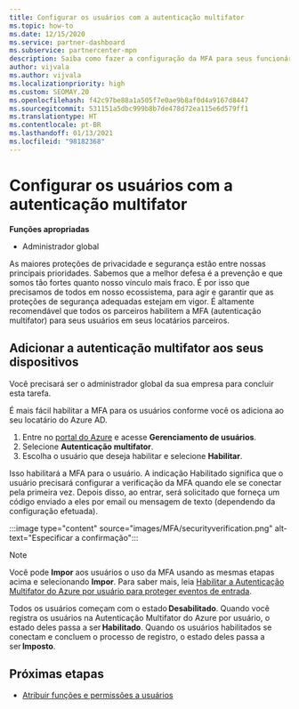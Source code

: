```yaml
---
title: Configurar os usuários com a autenticação multifator
ms.topic: how-to
ms.date: 12/15/2020
ms.service: partner-dashboard
ms.subservice: partnercenter-mpn
description: Saiba como fazer a configuração da MFA para seus funcionários
author: vijvala
ms.author: vijvala
ms.localizationpriority: high
ms.custom: SEOMAY.20
ms.openlocfilehash: f42c97be88a1a505f7e0ae9b8af0d4a9167d8447
ms.sourcegitcommit: 531151a5dbc999b8b7de478d72ea115e6d579ff1
ms.translationtype: HT
ms.contentlocale: pt-BR
ms.lasthandoff: 01/13/2021
ms.locfileid: "98182368"
---
```

# <a name="set-up-your-users-with-multi-factor-authentication"></a>Configurar os usuários com a autenticação multifator

**Funções apropriadas**

- Administrador global

As maiores proteções de privacidade e segurança estão entre nossas principais prioridades. Sabemos que a melhor defesa é a prevenção e que somos tão fortes quanto nosso vínculo mais fraco. É por isso que precisamos de todos em nosso ecossistema, para agir e garantir que as proteções de segurança adequadas estejam em vigor. É altamente recomendável que todos os parceiros habilitem a MFA (autenticação multifator) para seus usuários em seus locatários parceiros. 

## <a name="add-multi-factor-authentication-for-your-users"></a>Adicionar a autenticação multifator aos seus dispositivos

Você precisará ser o administrador global da sua empresa para concluir esta tarefa.

É mais fácil habilitar a MFA para os usuários conforme você os adiciona ao seu locatário do Azure AD.

1. Entre no [portal do Azure](https://portal.azure.com) e acesse **Gerenciamento de usuários**.
1. Selecione **Autenticação multifator**.
1. Escolha o usuário que deseja habilitar e selecione **Habilitar**.

Isso habilitará a MFA para o usuário. A indicação Habilitado significa que o usuário precisará configurar a verificação da MFA quando ele se conectar pela primeira vez. Depois disso, ao entrar, será solicitado que forneça um código enviado a eles por email ou mensagem de texto (dependendo da configuração efetuada).  

:::image type="content" source="images/MFA/securityverification.png" alt-text="Especificar a confirmação":::

>[!NOTE]
>Você pode **Impor** aos usuários o uso da MFA usando as mesmas etapas acima e selecionando **Impor**. Para saber mais, leia [Habilitar a Autenticação Multifator do Azure por usuário para proteger eventos de entrada](/azure/active-directory/authentication/howto-mfa-userstates). 

Todos os usuários começam com o estado **Desabilitado**. Quando você registra os usuários na Autenticação Multifator do Azure por usuário, o estado deles passa a ser **Habilitado**. Quando os usuários habilitados se conectam e concluem o processo de registro, o estado deles passa a ser **Imposto**. 

## <a name="next-steps"></a>Próximas etapas

- [Atribuir funções e permissões a usuários](permissions-overview.md)